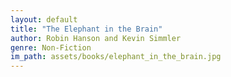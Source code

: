 ```yaml
---
layout: default
title: "The Elephant in the Brain"
author: Robin Hanson and Kevin Simmler
genre: Non-Fiction
im_path: assets/books/elephant_in_the_brain.jpg
---
```

